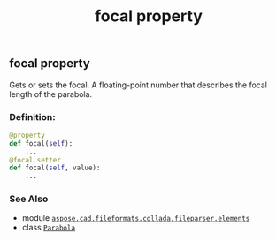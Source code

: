 ﻿---
title: focal property
second_title: Aspose.CAD for Python via .NET API References
description: 
type: docs
weight: 40
url: /aspose.cad.fileformats.collada.fileparser.elements/parabola/focal/
is_root: false
---

## focal property


Gets or sets the focal.
A floating-point number that describes the focal length of the parabola.
### Definition:
```python
@property
def focal(self):
    ...
@focal.setter
def focal(self, value):
    ...
```

### See Also
* module [`aspose.cad.fileformats.collada.fileparser.elements`](../../)
* class [`Parabola`](/cad/python-net/aspose.cad.fileformats.collada.fileparser.elements/parabola)
